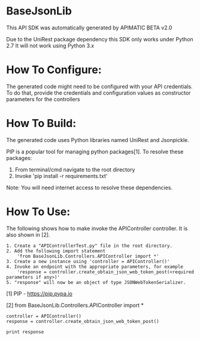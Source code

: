 BaseJsonLib
=================
This API SDK was automatically generated by APIMATIC BETA v2.0

Due to the UniRest package dependency this SDK only works under Python 2.7
It will not work using Python 3.x

How To Configure:
=================
The generated code might need to be configured with your API credentials. To do that,
provide the credentials and configuration values as constructor parameters for the controllers

How To Build: 
=============
The generated code uses Python libraries named UniRest and Jsonpickle. 

PIP is a popular tool for managing python packages[1].
To resolve these packages:
1) From terminal/cmd navigate to the root directory
2) Invoke 'pip install -r requirements.txt'

Note: You will need internet access to resolve these dependencies.

How To Use:
===========
The following shows how to make invoke the APIController controller.
It is also shown in [2].

    1. Create a "APIControllerTest.py" file in the root directory.
    2. Add the following import statement 
        'from BaseJsonLib.Controllers.APIController import *'
    3. Create a new instance using 'controller = APIController()'
    4. Invoke an endpoint with the appropriate parameters, for example
        'response = controller.create_obtain_json_web_token_post(<required parameters if any>)'
    5. "response" will now be an object of type JSONWebTokenSerializer.

[1] PIP - https://pip.pypa.io

[2] from BaseJsonLib.Controllers.APIController import *

	controller = APIController()
    response = controller.create_obtain_json_web_token_post()

    print response
